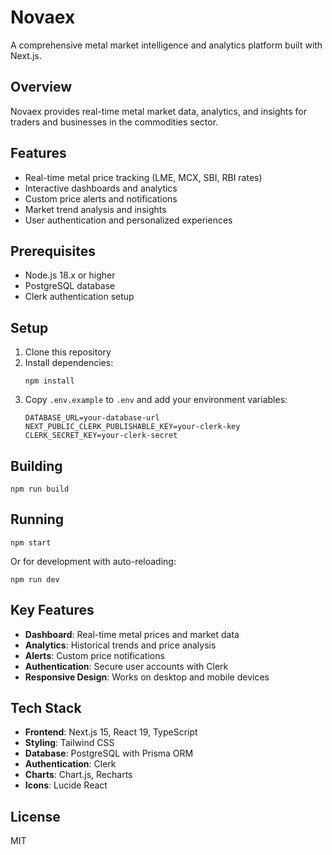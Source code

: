 # Novaex

A comprehensive metal market intelligence and analytics platform built with Next.js.

## Overview

Novaex provides real-time metal market data, analytics, and insights for traders and businesses in the commodities sector.

## Features

- Real-time metal price tracking (LME, MCX, SBI, RBI rates)
- Interactive dashboards and analytics
- Custom price alerts and notifications
- Market trend analysis and insights
- User authentication and personalized experiences

## Prerequisites

- Node.js 18.x or higher
- PostgreSQL database
- Clerk authentication setup

## Setup

1. Clone this repository
2. Install dependencies:
   ```
   npm install
   ```
3. Copy `.env.example` to `.env` and add your environment variables:
   ```
   DATABASE_URL=your-database-url
   NEXT_PUBLIC_CLERK_PUBLISHABLE_KEY=your-clerk-key
   CLERK_SECRET_KEY=your-clerk-secret
   ```

## Building

```
npm run build
```

## Running

```
npm start
```

Or for development with auto-reloading:

```
npm run dev
```

## Key Features

- **Dashboard**: Real-time metal prices and market data
- **Analytics**: Historical trends and price analysis  
- **Alerts**: Custom price notifications
- **Authentication**: Secure user accounts with Clerk
- **Responsive Design**: Works on desktop and mobile devices

## Tech Stack

- **Frontend**: Next.js 15, React 19, TypeScript
- **Styling**: Tailwind CSS
- **Database**: PostgreSQL with Prisma ORM
- **Authentication**: Clerk
- **Charts**: Chart.js, Recharts
- **Icons**: Lucide React

## License

MIT
